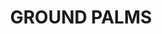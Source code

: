 ---
title: "GROUND PALMS"
price: "1000" 
desc: "Laserski sečene biljke"
img_path: "/assets/img/A.MIG-8454.jpg"
brand: AMMO
available: false
special_offer: false
new: false
soon: false
cat: "Diorame"
subcat: "DI-AMMO"
subsubcat: "Diorame-AMMO-BILJKE"
sifra: "A.MIG-8454"
---